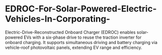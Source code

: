 # EDROC-For-Solar-Powered-Electric-Vehicles-In-Corporating-
Electric-Drive-Reconstructed Onboard Charger (EDROC) enables solar-powered EVs with a six-phase drive to reuse the traction inverter for onboard charging. It supports simultaneous driving and battery charging via vehicle-roof photovoltaic panels, extending EV range and efficiency. 

